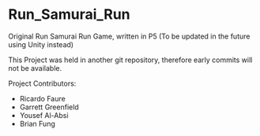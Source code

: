 # Run_Samurai_Run
Original Run Samurai Run Game, written in P5 (To be updated in the future using Unity instead)

This Project was held in another git repository, therefore early commits will not be available. 

Project Contributors:

- Ricardo Faure
- Garrett Greenfield
-  Yousef Al-Absi
- Brian Fung
